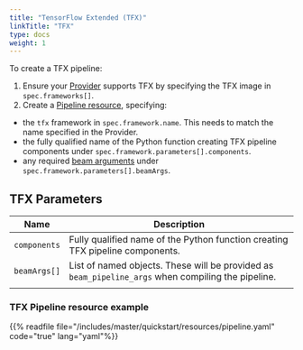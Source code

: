 ```yaml
---
title: "TensorFlow Extended (TFX)"
linkTitle: "TFX"
type: docs
weight: 1
---
```


To create a TFX pipeline:
1) Ensure your [Provider](../providers/overview/) supports TFX by specifying the TFX image in `spec.frameworks[]`.
2) Create a [Pipeline resource](../resources/pipeline/), specifying:
- the `tfx` framework in `spec.framework.name`. This needs to match the name specified in the Provider.
- the fully qualified name of the Python function creating TFX pipeline components under `spec.framework.parameters[].components`.
- any required [beam arguments](https://www.tensorflow.org/tfx/guide/beam#beam_pipeline_arguments) under `spec.framework.parameters[].beamArgs`.


## TFX Parameters

| Name         | Description                                                                                        |
| ------------ | -------------------------------------------------------------------------------------------------- |
| `components` | Fully qualified name of the Python function creating TFX pipeline components.                      |
| `beamArgs[]` | List of named objects. These will be provided as `beam_pipeline_args` when compiling the pipeline. |
|              |


### TFX Pipeline resource example

{{% readfile file="/includes/master/quickstart/resources/pipeline.yaml" code="true" lang="yaml"%}}
